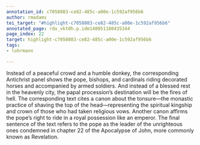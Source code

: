 ```yaml
---
annotation_id: c7058083-ce82-485c-a00e-1c592af956b6
author: rmadams
tei_target: "#highlight-c7058083-ce82-485c-a00e-1c592af956b6"
annotated_page: rdx_vkt0h.p.idm140051180435344
page_index: 22
target: highlight-c7058083-ce82-485c-a00e-1c592af956b6
tags:
- lohrmann

---
```

Instead of a peaceful crowd and a humble donkey, the corresponding Antichrist panel shows the pope, bishops, and cardinals riding decorated horses and accompanied by armed soldiers. And instead of a blessed rest in the heavenly city, the papal procession’s destination will be the fires of hell. The corresponding text cites a canon about the tonsure—the monastic practice of shaving the top of the head—representing the spiritual kingship and crown of those who had taken religious vows. Another canon affirms the pope’s right to ride in a royal possession like an emperor. The final sentence of the text refers to the pope as the leader of the unrighteous ones condemned in chapter 22 of the Apocalypse of John, more commonly known as Revelation. 